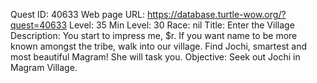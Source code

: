 Quest ID: 40633
Web page URL: https://database.turtle-wow.org/?quest=40633
Level: 35
Min Level: 30
Race: nil
Title: Enter the Village
Description: You start to impress me, $r. If you want name to be more known amongst the tribe, walk into our village. Find Jochi, smartest and most beautiful Magram! She will task you.
Objective: Seek out Jochi in Magram Village.
